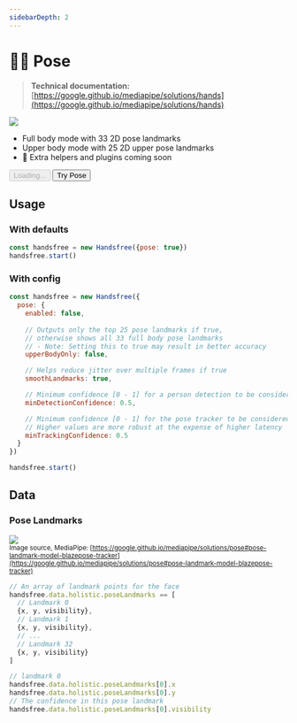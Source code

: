```yaml
---
sidebarDepth: 2
---
```

# 🤸‍♀️ Pose

> **Technical documentation:** [https://google.github.io/mediapipe/solutions/hands](https://google.github.io/mediapipe/solutions/hands)

<div class="window mb-md">
  <div class="window-body">
    <div class="row">
      <div class="col-6">
        <img src="https://media0.giphy.com/media/VJ7aDV6F5id8wY2Ff0/giphy.gif" />
      </div>
      <div class="col-6">
        <ul>
          <li>Full body mode with 33 2D pose landmarks</li>
          <li>Upper body mode with 25 2D upper pose landmarks</li>
          <li>📅 Extra helpers and plugins coming soon</li>
        </ul>
        <div>
          <HandsfreeToggle class="full-width handsfree-hide-when-started-without-pose" text-off="Try Pose" text-on="Stop Pose" :opts="demoOpts" />
          <button class="handsfree-show-when-started-without-pose handsfree-show-when-loading" disabled><Fa-Spinner spin /> Loading...</button>
          <button class="handsfree-show-when-started-without-pose handsfree-hide-when-loading" @click="startDemo"><Fa-Video /> Try Pose</button>
        </div>
      </div>
    </div>
  </div>
</div>

## Usage

### With defaults

```js
const handsfree = new Handsfree({pose: true})
handsfree.start()
```

### With config

```js
const handsfree = new Handsfree({
  pose: {
    enabled: false,
    
    // Outputs only the top 25 pose landmarks if true,
    // otherwise shows all 33 full body pose landmarks
    // - Note: Setting this to true may result in better accuracy 
    upperBodyOnly: false,

    // Helps reduce jitter over multiple frames if true
    smoothLandmarks: true,

    // Minimum confidence [0 - 1] for a person detection to be considered detected
    minDetectionConfidence: 0.5,

    // Minimum confidence [0 - 1] for the pose tracker to be considered detected
    // Higher values are more robust at the expense of higher latency
    minTrackingConfidence: 0.5
  }
})

handsfree.start()
```

## Data

### Pose Landmarks
![](https://google.github.io/mediapipe/images/mobile/pose_tracking_full_body_landmarks.png)
<br><small>Image source, MediaPipe: [https://google.github.io/mediapipe/solutions/pose#pose-landmark-model-blazepose-tracker](https://google.github.io/mediapipe/solutions/pose#pose-landmark-model-blazepose-tracker)</small>

```js
// An array of landmark points for the face
handsfree.data.holistic.poseLandmarks == [
  // Landmark 0
  {x, y, visibility},
  // Landmark 1
  {x, y, visibility},
  // ...
  // Landmark 32
  {x, y, visibility}
]

// landmark 0
handsfree.data.holistic.poseLandmarks[0].x
handsfree.data.holistic.poseLandmarks[0].y
// The confidence in this pose landmark
handsfree.data.holistic.poseLandmarks[0].visibility
```



<!-- Code -->
<script>
export default {
  data () {
    return {
      demoOpts: {
        weboji: false,
        hands: false,
        facemesh: false,
        pose: true,
        holistic: false
      }
    }
  },

  methods: {
    /**
     * Start the page with our preset options
     */
    startDemo () {
      this.$root.handsfree.update(this.demoOpts)
    }
  }
}
</script>